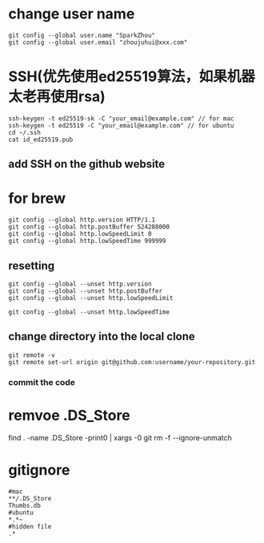 # change user name
```
git config --global user.name "SparkZhou"
git config --global user.email "zhoujuhui@xxx.com"
```
# SSH(优先使用ed25519算法，如果机器太老再使用rsa)
```
ssh-keygen -t ed25519-sk -C "your_email@example.com" // for mac
ssh-keygen -t ed25519 -C "your_email@example.com" // for ubuntu
cd ~/.ssh
cat id_ed25519.pub
```
## add SSH on the github website

# for brew
```
git config --global http.version HTTP/1.1
git config --global http.postBuffer 524288000
git config --global http.lowSpeedLimit 0
git config --global http.lowSpeedTime 999999
```
## resetting
```
git config --global --unset http.version
git config --global --unset http.postBuffer
git config --global --unset http.lowSpeedLimit

git config --global --unset http.lowSpeedTime
```
## change directory into the local clone
```
git remote -v
git remote set-url origin git@github.com:username/your-repository.git
```
### commit the code

# remvoe .DS_Store
find . -name .DS_Store -print0 | xargs -0 git rm -f --ignore-unmatch

# gitignore
```
#mac
**/.DS_Store
Thumbs.db
#ubuntu
*.*~
#hidden file
.*
```

